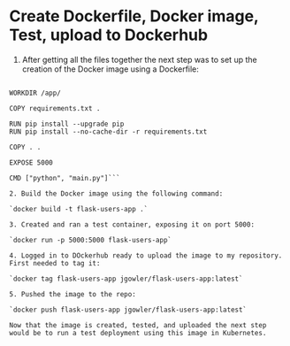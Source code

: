 # Create Dockerfile, Docker image, Test, upload to Dockerhub

1. After getting all the files together the next step was to set up the creation of the Docker image using a Dockerfile:

```FROM python:3.12-slim

WORKDIR /app/

COPY requirements.txt .

RUN pip install --upgrade pip
RUN pip install --no-cache-dir -r requirements.txt

COPY . .

EXPOSE 5000

CMD ["python", "main.py"]```

2. Build the Docker image using the following command:

`docker build -t flask-users-app .`

3. Created and ran a test container, exposing it on port 5000:

`docker run -p 5000:5000 flask-users-app`

4. Logged in to DOckerhub ready to upload the image to my repository. First needed to tag it:

`docker tag flask-users-app jgowler/flask-users-app:latest`

5. Pushed the image to the repo:

`docker push flask-users-app jgowler/flask-users-app:latest`

Now that the image is created, tested, and uploaded the next step would be to run a test deployment using this image in Kubernetes.
